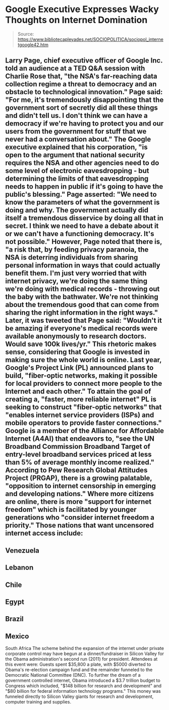 # Google Executive Expresses Wacky Thoughts on Internet Domination

> Source: https://www.bibliotecapleyades.net/SOCIOPOLITICA/sociopol_internetgoogle42.htm

Larry Page, chief executive officer of Google Inc.
told an audience at a TED Q&A session with
Charlie Rose that,
"the NSA's far-reaching data collection
regime a threat to democracy and an obstacle to technological
innovation."
Page said:
"For me, it's tremendously disappointing
that the government sort of secretly did all these things and didn't
tell us.
I don't think we can have a democracy if we're having to
protect you and our users from the government for stuff that we
never had a conversation about."
The Google executive explained that his corporation,
"is open to the
argument that national security
requires the NSA and other agencies need
to do some level of electronic eavesdropping - but determining the
limits of that eavesdropping needs to happen in public if it's going
to have the public's blessing."
Page asserted:
"We need to know the parameters of what
the government is doing and why.
The government actually did itself
a tremendous disservice by doing all that in secret. I think we need
to have a debate about it or we can't have a functioning democracy.
It's not possible."
However, Page noted that there is,
"a risk that, by feeding privacy
paranoia, the NSA is deterring individuals from sharing personal
information in ways that could actually benefit them. I'm just very
worried that with internet privacy, we're doing the same thing we're
doing with medical records - throwing out the baby with the
bathwater.
We're not thinking about the tremendous
good that can come from sharing the right information in the right
ways."
Later, it was
tweeted that Page said:
"Wouldn't it be amazing if everyone's
medical records were available anonymously to research doctors.
Would save 100k lives/yr."
This rhetoric makes sense, considering that
Google is invested in making sure the whole world is online.
Last year, Google's
Project Link (PL)
announced plans to build,
"fiber-optic networks, making it
possible for local providers to connect more people to the Internet
and each other."
To attain the goal of creating a,
"faster, more reliable internet" PL
is seeking to construct "fiber-optic networks" that "enables internet
service providers (ISPs) and mobile operators to provide faster
connections."
Google is a member of the Alliance for
Affordable Internet (A4AI) that endeavors to,
"see the UN Broadband Commission
Broadband Target of entry-level broadband services priced at less
than 5% of average monthly income realized."
According to Pew Research Global Attitudes Project (PRGAP), there is
a growing palatable,
"opposition to internet censorship in
emerging and developing nations."
Where more citizens are online, there is more
"support for internet
freedom" which is facilitated by younger generations who "consider
internet freedom a priority."
Those nations that want uncensored internet access include:
-
Venezuela
-
Lebanon
-
Chile
-
Egypt
-
Brazil
-
Mexico
-
South Africa
The scheme behind the expansion of the internet under private
corporate control may have begun at a dinner/fundraiser in Silicon
Valley for the Obama administration's second run (2011) for president.
Attendees at this event were:
Guests spent $35,800 a plate, with $5000 diverted to Obama's
re-election campaign fund and the remainder funneled to the Democratic
National Committee (DNC).
To further the dream of a
government controlled
internet, Obama introduced a $3.7 trillion
budget to Congress which included,
"$148 billion for research and
development" and "$80 billion for federal information technology
programs."
This money was funneled directly to Silicon Valley giants for
research and development, computer training and supplies.

